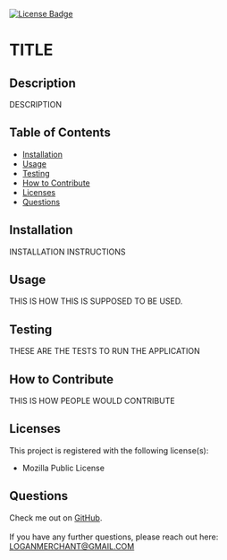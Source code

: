 
[![License Badge](https://img.shields.io/badge/License-Mozilla_Public_License-blueviolet.svg)](https://shields.io/)

# TITLE


## Description
DESCRIPTION


## Table of Contents
  * [Installation](#installation)
  * [Usage](#usage)
  * [Testing](#testing)
  * [How to Contribute](#how-to-contribute)
  * [Licenses](#licenses)
  * [Questions](#questions)


## Installation
INSTALLATION INSTRUCTIONS


## Usage
THIS IS HOW THIS IS SUPPOSED TO BE USED.


## Testing
THESE ARE THE TESTS TO RUN THE APPLICATION


## How to Contribute
THIS IS HOW PEOPLE WOULD CONTRIBUTE


## Licenses
This project is registered with the following license(s):
* Mozilla Public License


## Questions
Check me out on [GitHub](https://www.github.com/LOGANMERCHANT). 
<br>
<br>
If you have any further questions, please reach out here: LOGANMERCHANT@GMAIL.COM
  